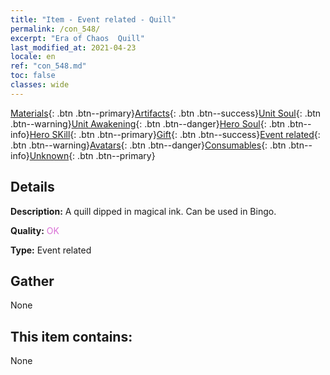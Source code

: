 ```yaml
---
title: "Item - Event related - Quill"
permalink: /con_548/
excerpt: "Era of Chaos  Quill"
last_modified_at: 2021-04-23
locale: en
ref: "con_548.md"
toc: false
classes: wide
---
```

 [Materials](/Items/){: .btn .btn--primary}[Artifacts](/Items/Artifacts/){: .btn .btn--success}[Unit Soul](/Items/UnitSoul/){: .btn .btn--warning}[Unit Awakening](/Items/UnitAwakening/){: .btn .btn--danger}[Hero Soul](/Items/HeroSoul/){: .btn .btn--info}[Hero SKill](/Items/HeroSkill/){: .btn .btn--primary}[Gift](/Items/Gift/){: .btn .btn--success}[Event related](/Items/Events/){: .btn .btn--warning}[Avatars](/Items/Avatars/){: .btn .btn--danger}[Consumables](/Items/Consumables/){: .btn .btn--info}[Unknown](/Items/Unknown/){: .btn .btn--primary}

## Details
 **Description:** A quill dipped in magical ink. Can be used in Bingo.

 **Quality:** <span style="color: #DA70D6">OK</span>

 **Type:** Event related

## Gather

  None

## This item contains:

  None


